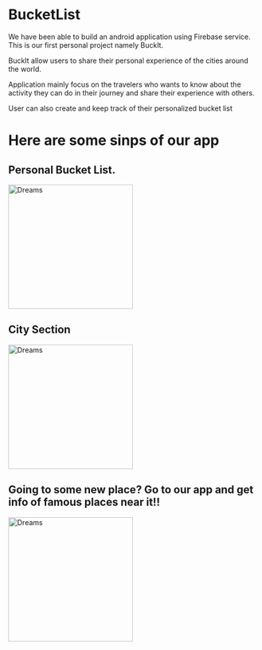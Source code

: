 # BucketList

We have been able to build an android application using Firebase service. This is our first personal project namely BuckIt.

BuckIt allow users to share their personal experience of the cities around the world.

Application mainly focus on the travelers who wants to know about the activity they can do in their journey and share their experience with others.

User can also create and keep track of their personalized bucket list 

# Here are some sinps of our app

## Personal Bucket List. 
<img src="https://user-images.githubusercontent.com/60540777/115657648-e1742e00-a354-11eb-9dea-e7539033d8d5.jpeg" alt="Dreams" width="250"/>

## City Section
<img src="https://user-images.githubusercontent.com/60540777/115658172-dec60880-a355-11eb-8c37-5d3393ca769c.jpeg" alt="Dreams" width="250"/>

## Going to some new place? Go to our app and get info of famous places near it!!
<img src="https://user-images.githubusercontent.com/60540777/115661267-ce645c80-a35a-11eb-9fb6-dc9837c9114f.gif" alt="Dreams" width="250"/>



